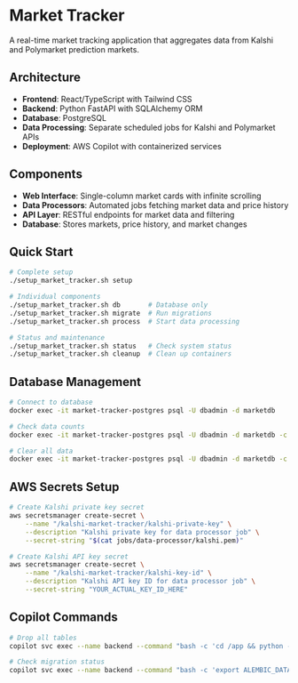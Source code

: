 # Market Tracker

A real-time market tracking application that aggregates data from Kalshi and Polymarket prediction markets.

## Architecture

- **Frontend**: React/TypeScript with Tailwind CSS
- **Backend**: Python FastAPI with SQLAlchemy ORM
- **Database**: PostgreSQL
- **Data Processing**: Separate scheduled jobs for Kalshi and Polymarket APIs
- **Deployment**: AWS Copilot with containerized services

## Components

- **Web Interface**: Single-column market cards with infinite scrolling
- **Data Processors**: Automated jobs fetching market data and price history
- **API Layer**: RESTful endpoints for market data and filtering
- **Database**: Stores markets, price history, and market changes

## Quick Start

```bash
# Complete setup
./setup_market_tracker.sh setup

# Individual components
./setup_market_tracker.sh db       # Database only
./setup_market_tracker.sh migrate  # Run migrations
./setup_market_tracker.sh process  # Start data processing

# Status and maintenance
./setup_market_tracker.sh status   # Check system status
./setup_market_tracker.sh cleanup  # Clean up containers
```

## Database Management

```bash
# Connect to database
docker exec -it market-tracker-postgres psql -U dbadmin -d marketdb

# Check data counts
docker exec -it market-tracker-postgres psql -U dbadmin -d marketdb -c "SELECT COUNT(*) as total_history FROM price_history;"

# Clear all data
docker exec -it market-tracker-postgres psql -U dbadmin -d marketdb -c "TRUNCATE TABLE price_history, market_changes, markets CASCADE;"
```

## AWS Secrets Setup

```bash
# Create Kalshi private key secret
aws secretsmanager create-secret \
    --name "/kalshi-market-tracker/kalshi-private-key" \
    --description "Kalshi private key for data processor job" \
    --secret-string "$(cat jobs/data-processor/kalshi.pem)"

# Create Kalshi API key secret
aws secretsmanager create-secret \
    --name "/kalshi-market-tracker/kalshi-key-id" \
    --description "Kalshi API key ID for data processor job" \
    --secret-string "YOUR_ACTUAL_KEY_ID_HERE"
```

## Copilot Commands

```bash
# Drop all tables
copilot svc exec --name backend --command "bash -c 'cd /app && python -c \"from database import get_engine; from models import Base; engine = get_engine(); Base.metadata.drop_all(engine); print(\\\"Tables dropped\\\")\"'"

# Check migration status
copilot svc exec --name backend --command "bash -c 'export ALEMBIC_DATABASE_URL=\"postgresql://postgres:\$(echo \$DB_SECRET | jq -r .password)@\$DB_HOST:\$DB_PORT/\$DB_NAME\" && cd /app/migrations && alembic current'"
```